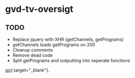 # gvd-tv-oversigt

## TODO
* Replace jquery with XHR (getChannels, getPrograms)
* getChannels loads getPrograms on 200
* Cleanup comments
* Remove dead code
* Split getPrograms and outputting into seperate functions

[go](https://kimroege.github.io/gvd-tv-oversigt/gvd.htm){:target="_blank"}.

